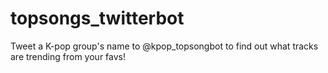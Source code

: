 # topsongs_twitterbot
Tweet a K-pop group's name to @kpop_topsongbot to find out what tracks are trending from your favs!
